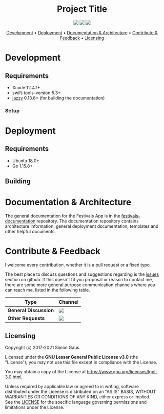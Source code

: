 <h1 align="center">
Project Title
</h1>

<p align="center">
   <a href="https://github.com/festivals-app/<project_path>/commits/" title="Last Commit"><img src="https://img.shields.io/github/last-commit/festivals-app/<project_path>?style=flat"></a>
   <a href="https://github.com/festivals-app/<project_path>/issues" title="Open Issues"><img src="https://img.shields.io/github/issues/festivals-app/<project_path>?style=flat"></a>
   <a href="./LICENSE" title="License"><img src="https://img.shields.io/github/license/festivals-app/<project_path>.svg"></a>
</p>

<p align="center">
    <a href="#development">Development</a> •
    <a href="#deployment">Deployment</a> • 
    <a href="#documentation-architecture">Documentation & Architecture</a> •
    <a href="#contribute--feedback">Contribute & Feedback</a> •
    <a href="#licensing">Licensing</a>
</p>

<General description of this repository>

# Development

<General description of the development process and important notes about developing this repository.>

## Requirements

- Xcode 12.4.1+
- swift-tools-version:5.3+
- [jazzy](https://github.com/realm/jazzy) 0.13.6+ (for building the documentation)

### Setup 

<Description of how to setup a sufficient development environment.>


# Deployment

<General description of the deplyment process and important notes about deplyoing this repository.>

## Requirements

- Ubuntu 18.0+
- Go 1.15.8+

## Building


# Documentation & Architecture

<Description of how and where this reopsitory is documented.>

The general documentation for the Festivals App is in the [festivals-documentation](https://github.com/festivals-app/festivals-documentation) repository. The documentation repository contains architecture information, general deployment documentation, templates and other helpful documents.


# Contribute & Feedback

I welcome every contribution, whether it is a pull request or a fixed typo.

The best place to discuss questions and suggestions regarding <project> is the [issues](https://github.com/festivals-app/<project_path>/issues/) section on github. If this doesn't fit you proposal or reason to contact me, there are some more general purpose communication channels where you can reach me, listed in the following table.

| Type                     | Channel                                                |
| ------------------------ | ------------------------------------------------------ |
| **General Discussion**   | <a href="https://github.com/festivals-app/festivals-documentation/issues/new/choose" title="General Discussion"><img src="https://img.shields.io/github/issues/festivals-app/festivals-documentation/question.svg?style=flat-square"></a> </a>   |
| **Other Requests**    | <a href="mailto:simon.cay.gaus@gmail.com" title="Email me"><img src="https://img.shields.io/badge/email-Simon-green?logo=mail.ru&style=flat-square&logoColor=white"></a>   |


## Licensing

Copyright (c) 2017-2021 Simon Gaus.

Licensed under the **GNU Lesser General Public License v3.0** (the "License"); you may not use this file except in compliance with the License.

You may obtain a copy of the License at https://www.gnu.org/licenses/lgpl-3.0.html.

Unless required by applicable law or agreed to in writing, software distributed under the License is distributed on an "AS IS" BASIS, WITHOUT WARRANTIES OR CONDITIONS OF ANY KIND, either express or implied. See the [LICENSE](./LICENSE) for the specific language governing permissions and limitations under the License.
